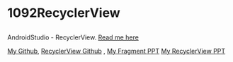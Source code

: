 # 1092RecyclerView
## 
AndroidStudio - RecyclerView.  [Read me here](https://developer.android.com/guide/topics/ui/layout/recyclerview)

[My Github](https://github.com/wayne900204),
[RecyclerView Github](https://github.com/wayne900204/1091RecyclerView) ,
[My Fragment PPT](https://www.canva.com/design/DAEU5nLTfeY/XpjrUTc-rH6a0Mv8VxEb-w/edit)
[My RecyclerView PPT](https://www.canva.com/design/DAEU5wzpX_w/Yd0ukMrLUOHUTzTX1bZJzw/edit)


